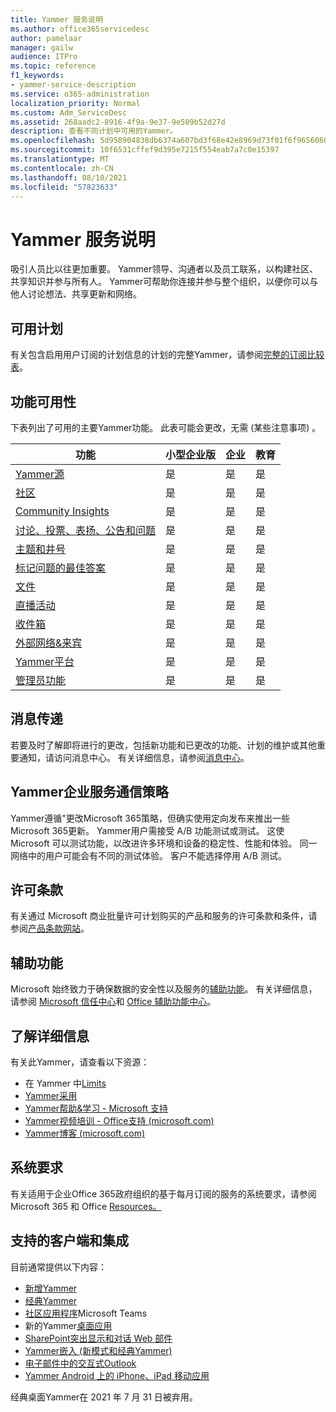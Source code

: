 ```yaml
---
title: Yammer 服务说明
ms.author: office365servicedesc
author: pamelaar
manager: gailw
audience: ITPro
ms.topic: reference
f1_keywords:
- yammer-service-description
ms.service: o365-administration
localization_priority: Normal
ms.custom: Adm_ServiceDesc
ms.assetid: 268aadc2-8916-4f9a-9e37-9e509b52d27d
description: 查看不同计划中可用的Yammer。
ms.openlocfilehash: 5d958904838db6374a607bd3f68e42e8969d73f01f6f9656060c56621fbc903a
ms.sourcegitcommit: 10f6531cffef9d395e7215f554eab7a7c0e15397
ms.translationtype: MT
ms.contentlocale: zh-CN
ms.lasthandoff: 08/10/2021
ms.locfileid: "57823633"
---
```

# <a name="yammer-service-description"></a>Yammer 服务说明

吸引人员比以往更加重要。 Yammer领导、沟通者以及员工联系，以构建社区、共享知识并参与所有人。 Yammer可帮助你连接并参与整个组织，以便你可以与他人讨论想法、共享更新和网络。
  
## <a name="available-plans"></a>可用计划
  
有关包含启用用户订阅的计划信息的计划的完整Yammer，请参阅[完整的订阅比较表](https://go.microsoft.com/fwlink/?linkid=2139145)。
  
## <a name="feature-availability"></a>功能可用性

下表列出了可用的主要Yammer功能。 此表可能会更改，无需 (某些注意事项) 。

| 功能  | 小型企业版 | 企业 | 教育 |
|---------|---------|---------|---------|
|[Yammer源](https://support.microsoft.com/office/what-s-in-the-yammer-home-and-discovery-feeds-faaadbe1-4e57-4f17-89f1-e546509fba47) | 是     | 是     | 是     |
|[社区](https://support.microsoft.com/office/manage-communities-33f252f7-6241-40e1-8f42-ce1b635176fb) | 是     | 是     | 是     |
|[Community Insights](https://support.microsoft.com/office/view-community-insights-in-yammer-48bc648e-b567-49d7-b2b5-5fea23777c46) | 是     | 是     | 是     |
|[讨论、投票、表扬、公告和问题](https://support.microsoft.com/office/create-polls-praise-announcements-and-questions-in-yammer-4b30c7e0-f915-4c69-9582-ccbbd09a516b) | 是     | 是     | 是     |
|[主题和井号](https://support.microsoft.com/office/use-topics-and-hashtags-in-yammer-98c0a0bb-aad0-45d3-88f1-4f6d12bb1772) | 是     | 是     | 是     |
|[标记问题的最佳答案](https://support.microsoft.com/office/use-questions-and-answers-in-a-yammer-community-a4f1b722-d1bf-42be-a592-7288c7c0b895) | 是     | 是     | 是     |
|[文件](https://support.microsoft.com/office/attach-a-file-or-image-to-a-yammer-conversation-8d2d17f7-8f37-4535-961e-518d751be7e8) | 是     | 是     | 是     |
|[直播活动](https://support.microsoft.com/office/organize-a-live-event-in-yammer-8853cbd0-d3e2-4888-b8c3-6f3df288dec9) | 是     | 是     | 是     |
|[收件箱](https://support.microsoft.com/office/manage-your-yammer-inbox-f1656c47-7043-40f5-970c-3e66ed7a70f1) | 是     | 是     | 是     |
|[外部网络&来宾](/yammer/work-with-external-users/collaborate-guests-external-yammer-community) | 是     | 是     | 是     |
|[Yammer平台](https://developer.microsoft.com/yammer) | 是     | 是     | 是     |
|[管理员功能](/yammer/) | 是     | 是     | 是     |

## <a name="messaging"></a>消息传递

若要及时了解即将进行的更改，包括新功能和已更改的功能、计划的维护或其他重要通知，请访问消息中心。 有关详细信息，请参阅[消息中心](/microsoft-365/admin/manage/message-center)。

## <a name="yammer-enterprise-service-communications-policy"></a>Yammer企业服务通信策略

Yammer遵循"更改Microsoft 365策略，但[](https://aka.ms/ManageChange)确实使用定向发布来推出一些Microsoft 365更新。 Yammer用户需接受 A/B 功能测试或测试。 这使 Microsoft 可以测试功能，以改进许多环境和设备的稳定性、性能和体验。 同一网络中的用户可能会有不同的测试体验。 客户不能选择停用 A/B 测试。

## <a name="licensing-terms"></a>许可条款

有关通过 Microsoft 商业批量许可计划购买的产品和服务的许可条款和条件，请参阅[产品条款网站](https://www.microsoft.com/licensing/terms/)。

## <a name="accessibility"></a>辅助功能

Microsoft 始终致力于确保数据的安全性以及服务的[辅助功能](https://www.microsoft.com/trust-center/compliance/accessibility)。 有关详细信息，请参阅 [Microsoft 信任中心](https://www.microsoft.com/trust-center)和 [Office 辅助功能中心](https://support.office.com/article/ecab0fcf-d143-4fe8-a2ff-6cd596bddc6d)。

## <a name="learn-more"></a>了解详细信息

有关此Yammer，请查看以下资源：

- 在 Yammer 中[Limits](/office365/servicedescriptions/yammer-service-description/yammer-limits)
- [Yammer采用](https://adoption.microsoft.com/yammer/)
- [Yammer帮助&学习 - Microsoft 支持](https://support.microsoft.com/yammer)
- [Yammer视频培训 - Office支持 (microsoft.com) ](https://support.microsoft.com/office/yammer-video-training-2c0ce4c6-0a99-466f-bf1b-cbe7ffa9779a)
- [Yammer博客 (microsoft.com) ](https://techcommunity.microsoft.com/t5/yammer-blog/bg-p/YammerBlog)

## <a name="system-requirements"></a>系统要求

有关适用于企业Office 365政府组织的基于每月订阅的服务的系统要求，请参阅 Microsoft 365 和 Office [Resources。](https://products.office.com/office-system-requirements/#Office365forBEG)

## <a name="supported-clients-and-integrations"></a>支持的客户端和集成

目前通常提供以下内容：

- [新增Yammer](https://support.microsoft.com/office/welcome-to-new-yammer-8c749c30-2d17-4153-a3cc-37a70f254681)
- [经典Yammer](https://support.microsoft.com/office/welcome-to-classic-yammer-02ac514e-cf1d-4060-9cde-6038ca812ede)
- [社区应用程序](https://support.microsoft.com/office/use-the-yammer-communities-app-for-microsoft-teams-930c86f1-e1e2-4e45-a66a-ce8faca71a21)Microsoft Teams
- 新的Yammer[桌面应用](https://support.microsoft.com/office/install-the-new-yammer-desktop-app-66ccb412-ca1d-4e43-872c-9705abf11b1b)
- [SharePoint突出显示和对话 Web 部件](https://support.microsoft.com/office/use-a-yammer-web-part-in-sharepoint-online-a53cfa0c-3d09-42c8-a286-1038a81c59da)
- [Yammer嵌入 (新模式和经典Yammer) ](https://developer.yammer.com/docs/new-embed-feed)
- [电子邮件中的交互式Outlook](https://support.microsoft.com/office/work-with-yammer-from-outlook-fd695485-225b-410f-b24a-17f971b46b25)
- [Yammer Android 上的 iPhone、iPad 移动应用](https://support.microsoft.com/office/set-up-new-yammer-on-your-mobile-phone-e52e65ad-14fa-4db9-b8f7-80fe3f6e25a7)

经典桌面Yammer在 2021 年 7 月 31 日被弃用。
